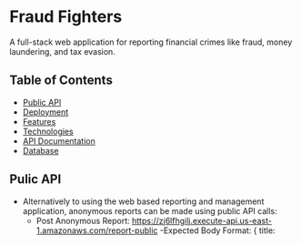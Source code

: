 # Fraud Fighters

A full-stack web application for reporting financial crimes like fraud, money laundering, and tax evasion.

## Table of Contents

- [Public API](#api-public)
- [Deployment](#deployment)
- [Features](#features)
- [Technologies](#technologies)
- [API Documentation](#api-documentation)
- [Database](#database)

## Pulic API

- Alternatively to using the web based reporting and management application, anonymous reports can be made using public API calls:
  - Post Anonymous Report: https://zj6lfhgilj.execute-api.us-east-1.amazonaws.com/report-public
    -Expected Body Format:
    {
        title: <Title>,
        description: <Description>,
        location: <Primary Location of Crime>,
        status_id: 1,
        category_id: <Crime Category ID>,
        business_entities: [
          {
            name: <Business Name>,
            industry: <Industry>,
            address: <Business Address>,
            email: <Business Email>,
            phone: <Business Phone Number(of type string)>,
            relation: <Relation to Alleged Crime>
          },...
        ]
    }

## Deployment

- The app is deployed on **AWS**:
  - Frontend: http://fraud-fighters-fe.s3-website-us-east-1.amazonaws.com
  - Backend: https://zj6lfhgilj.execute-api.us-east-1.amazonaws.com

## Features

- Anonymous Reporting: Allows anyone to report financial crimes without creating an account.
- Role-Based Access:
  - Handler: Can view and update reports.
  - Admin: Full access to manage reports and assign handlers to reports
- OAuth Integration: User authenication via Google OAuth.
- Microservice Architecture: Backend with RabbitMQ for communication between microservices.
- CI/CD Pipeline: Automatic deployment of frontend updates via GitHub Actions.

## Technologies

- **Frontend**: Angular, Tailwind CSS, Flowbite
- **Backend**: NestJS with microservices, RabbitMQ, TypeORM
- **Database**: AWS Aurora PostgresSQL
- **Deployment**: AWS S3, AWS EKS, AWS Lambda, AWS API Gateway

## API Documentation

### Routes:

#### 1. **Annotation**

- `GET /annotation`: Retrieve all annotations.
- `POST /annotation`: Create a new annotation.
- `GET /annotation/:id`: Get a specific annotation by ID.
- `PUT /annotation/:id`: Update an annotation by ID.
- `DELETE /annotation/:id`: Delete an annotation by ID.

#### 2. **Business Entity**

- `GET /business-entity`: Retrieve all business entities.
- `POST /business-entity`: Create a new business entity.
- `GET /business-entity/:id`: Get a specific business entity by ID.
- `PUT /business-entity/:id`: Update a business entity by ID.
- `DELETE /business-entity/:id`: Delete a business entity by ID.

#### 3. **Report Category**

- `GET /report-category`: Retrieve all report categories.
- `POST /report-category`: Create a new report category.
- `GET /report-category/:id`: Get a specific report category by ID.
- `PUT /report-category/:id`: Update a report category by ID.
- `DELETE /report-category/:id`: Delete a report category by ID.

#### 4. **Report Status**

- `GET /report-status`: Retrieve all report statuses.
- `POST /report-status`: Create a new report status.
- `GET /report-status/:id`: Get a specific report status by ID.
- `PUT /report-status/:id`: Update a report status by ID.
- `DELETE /report-status/:id`: Delete a report status by ID.

#### 5. **Report**

- `GET /report`: Retrieve all reports.
- `POST /report`: Create a new report.
- `GET /report/:id`: Get a specific report by ID.
- `PUT /report/:id`: Update a report by ID.
- `DELETE /report/:id`: Delete a report by ID.

#### 6. **User**

- `GET /user`: Retrieve all users.
- `POST /user`: Create a new user.
- `GET /user/:id`: Get a specific user by ID.
- `PUT /user/:id`: Update a user by ID.
- `DELETE /user/:id`: Delete a user by ID.

#### 7. **Auth**

- `GET /auth/google`: Redirects to Google OAuth for authentication.
- `GET /auth/google/callback`: Callback route for Google OAuth.

## Database

- **Database**: AWS Aurora PostgreSQL.
- **Tables**:
  - **Reports**: Stores all report data.
  - **Business Entities**: Stores entities involved in report.
  - **Report Categories**: Defines categories of financial crime reports.
  - **Report Statuses**: Tracks the status of each report (e.g., pending, investigating, closed).
  - **Annotations**: Stores additional details related to a report.
  - **Users**: Stores user information and authentication details.

### Entity Relational Diagram:

![image](./Database/ERD.png)
